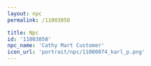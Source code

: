 ```yaml
---
layout: npc
permalink: /11003050

title: Npc
id: '11003050'
npc_name: 'Cathy Mart Customer'
icon_url: 'portrait/npc/11000074_karl_p.png'
---
```

